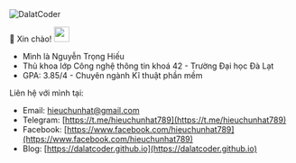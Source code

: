 <img src="https://komarev.com/ghpvc/?username=DalatCoder&color=0e75b6&style=flat" alt="DalatCoder" />

:wave: Xin chào! <img src="https://user-images.githubusercontent.com/5679180/79618120-0daffb80-80be-11ea-819e-d2b0fa904d07.gif" width="27px">

- Mình là Nguyễn Trọng Hiếu
- Thủ khoa lớp Công nghệ thông tin khoá 42 - Trường Đại học Đà Lạt
- GPA: 3.85/4 - Chuyên ngành Kĩ thuật phần mềm

Liên hệ với mình tại:
  - Email: hieuchunhat@gmail.com
  - Telegram: [https://t.me/hieuchunhat789](https://t.me/hieuchunhat789)
  - Facebook: [https://www.facebook.com/hieuchunhat789](https://www.facebook.com/hieuchunhat789)
  - Blog: [https://dalatcoder.github.io](https://dalatcoder.github.io)

